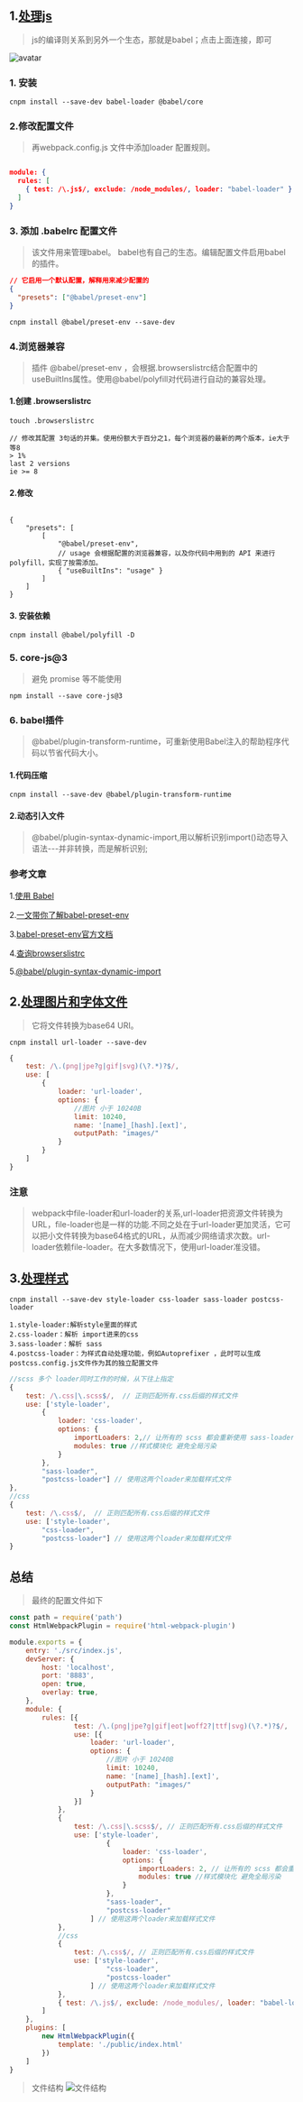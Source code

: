 ##  1.[处理js](https://www.babeljs.cn/setup#installation)
>js的编译则关系到另外一个生态，那就是babel；点击上面连接，即可

![avatar](./webpack_2.png)

### 1. 安装
``` shell
cnpm install --save-dev babel-loader @babel/core
```

### 2.修改配置文件 
> 再webpack.config.js 文件中添加loader 配置规则。
```json 

module: {
  rules: [
    { test: /\.js$/, exclude: /node_modules/, loader: "babel-loader" }
  ]
}

```

### 3. 添加 .babelrc 配置文件

> 该文件用来管理babel。 babel也有自己的生态。编辑配置文件启用babel 的插件。

```json
// 它启用一个默认配置，解释用来减少配置的 
{
  "presets": ["@babel/preset-env"]
}
```

```shell
cnpm install @babel/preset-env --save-dev
```

### 4.浏览器兼容 

> 插件 @babel/preset-env ，会根据.browserslistrc结合配置中的useBuiltIns属性。使用@babel/polyfill对代码进行自动的兼容处理。

#### 1.创建 .browserslistrc

```shell
touch .browserslistrc

// 修改其配置 3句话的并集。使用份额大于百分之1，每个浏览器的最新的两个版本，ie大于等8
> 1%
last 2 versions
ie >= 8
```

#### 2.修改

```.babelrc

{
    "presets": [
        [
            "@babel/preset-env",
            // usage 会根据配置的浏览器兼容，以及你代码中用到的 API 来进行 polyfill，实现了按需添加。
            { "useBuiltIns": "usage" }
        ]
    ]
}
```

#### 3. 安装依赖

```shell
cnpm install @babel/polyfill -D

```



### 5. core-js@3

> 避免 promise 等不能使用

```shell
npm install --save core-js@3
```

### 6. babel插件 
>@babel/plugin-transform-runtime，可重新使用Babel注入的帮助程序代码以节省代码大小。

#### 1.代码压缩
```shell
cnpm install --save-dev @babel/plugin-transform-runtime
```
#### 2.动态引入文件
> @babel/plugin-syntax-dynamic-import,用以解析识别import()动态导入语法---并非转换，而是解析识别;

### 参考文章
1.[使用 Babel](https://www.babeljs.cn/setup#installation)

2.[一文带你了解babel-preset-env](https://www.jianshu.com/p/000c2670672b)

3.[babel-preset-env官方文档](https://www.babeljs.cn/docs/babel-preset-env)

4.[查询browserslistrc](https://browserl.ist/)

5.[@babel/plugin-syntax-dynamic-import](https://webpack.docschina.org/guides/code-splitting/#%E5%8A%A8%E6%80%81%E5%AF%BC%E5%85%A5-dynamic-imports-)


## 2.[处理图片和字体文件](https://webpack.docschina.org/loaders/url-loader/)

>它将文件转换为base64 URI。

```shell
cnpm install url-loader --save-dev
```

```js
{
    test: /\.(png|jpe?g|gif|svg)(\?.*)?$/,
    use: [
        {
            loader: 'url-loader',
            options: {
                //图片 小于 10240B 
                limit: 10240,
                name: '[name]_[hash].[ext]',
                outputPath: "images/"
            }
        }
    ]
}
```
### 注意

>webpack中file-loader和url-loader的关系,url-loader把资源文件转换为URL，file-loader也是一样的功能.不同之处在于url-loader更加灵活，它可以把小文件转换为base64格式的URL，从而减少网络请求次数。url-loader依赖file-loader。在大多数情况下，使用url-loader准没错。


## 3.[处理样式](https://webpack.docschina.org/loaders/url-loader/)

```shell
cnpm install --save-dev style-loader css-loader sass-loader postcss-loader
```

    1.style-loader:解析style里面的样式
    2.css-loader：解析 import进来的css
    3.sass-loader：解析 sass
    4.postcss-loader：为样式自动处理功能，例如Autoprefixer ，此时可以生成 postcss.config.js文件作为其的独立配置文件

```js
//scss 多个 loader同时工作的时候，从下往上指定
{
    test: /\.css|\.scss$/,  // 正则匹配所有.css后缀的样式文件
    use: ['style-loader',
        {
            loader: 'css-loader',
            options: {
                importLoaders: 2,// 让所有的 scss 都会重新使用 sass-loader postcss-loader 进行处理
                modules: true //样式模块化 避免全局污染
            }
        },
        "sass-loader",
        "postcss-loader"] // 使用这两个loader来加载样式文件
},
//css
{
    test: /\.css$/,  // 正则匹配所有.css后缀的样式文件
    use: ['style-loader',
        "css-loader",
        "postcss-loader"] // 使用这两个loader来加载样式文件
}
```

## 总结

> 最终的配置文件如下
```js
const path = require('path')
const HtmlWebpackPlugin = require('html-webpack-plugin')

module.exports = {
    entry: './src/index.js',
    devServer: {
        host: 'localhost',
        port: '8883',
        open: true,
        overlay: true,
    },
    module: {
        rules: [{
                test: /\.(png|jpe?g|gif|eot|woff2?|ttf|svg)(\?.*)?$/,
                use: [{
                    loader: 'url-loader',
                    options: {
                        //图片 小于 10240B 
                        limit: 10240,
                        name: '[name]_[hash].[ext]',
                        outputPath: "images/"
                    }
                }]
            },
            {
                test: /\.css|\.scss$/, // 正则匹配所有.css后缀的样式文件
                use: ['style-loader',
                        {
                            loader: 'css-loader',
                            options: {
                                importLoaders: 2, // 让所有的 scss 都会重新使用 sass-loader postcss-loader 进行处理
                                modules: true //样式模块化 避免全局污染
                            }
                        },
                        "sass-loader",
                        "postcss-loader"
                    ] // 使用这两个loader来加载样式文件
            },
            //css
            {
                test: /\.css$/, // 正则匹配所有.css后缀的样式文件
                use: ['style-loader',
                        "css-loader",
                        "postcss-loader"
                    ] // 使用这两个loader来加载样式文件
            },
            { test: /\.js$/, exclude: /node_modules/, loader: "babel-loader" }
        ]
    },
    plugins: [
        new HtmlWebpackPlugin({
            template: './public/index.html'
        })
    ]
}
```
> 文件结构
![文件结构](./webpack_3.png)



